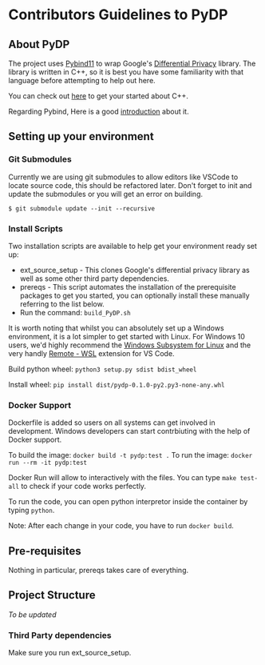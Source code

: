 # Contributors Guidelines to PyDP

## About PyDP

The project uses [Pybind11](http://pybind11.readthedocs.io) to wrap Google's [Differential Privacy](https://github.com/google/differential-privacy) library. 
The library is written in C++, so it is best you have some familiarity with that language before attempting to help out here. 

You can check out [here](https://www.learncpp.com/) to get your started about C++.

Regarding Pybind, Here is a good [introduction](https://www.youtube.com/watch?v=jQedHfF1Jfw) about it.

## Setting up your environment

### Git Submodules

Currently we are using git submodules to allow editors like VSCode to locate source code, this should be refactored later. Don't forget to init and update the submodules or you will get an error on building.

```
$ git submodule update --init --recursive
```

### Install Scripts

Two installation scripts are available to help get your environment ready set up:
- ext_source_setup - This clones Google's differential privacy library as well as some other third party dependencies.
- prereqs - This script automates the installation of the prerequisite packages to get you started, you can optionally install these manually referring to the list below.
- Run the command: ```build_PyDP.sh```

It is worth noting that whilst you can absolutely set up a Windows environment, it is a lot simpler to get started with Linux. For Windows 10 users, we'd highly recommend the [Windows Subsystem for Linux](https://docs.microsoft.com/en-us/windows/wsl/install-win10) and the very handly [Remote - WSL](https://marketplace.visualstudio.com/items?itemName=ms-vscode-remote.remote-wsl) extension for VS Code.


Build python wheel: ```python3 setup.py sdist bdist_wheel```

Install wheel: ```pip install dist/pydp-0.1.0-py2.py3-none-any.whl```

### Docker Support

Dockerfile is added so users on all systems can get involved in development. Windows developers can start contrbiuting with the help of Docker support.

To build the image: ``` docker build -t pydp:test . ```
To run the image: ``` docker run --rm -it pydp:test ```

Docker Run will allow to interactively with the files. You can type ```make test-all``` to check if your code works perfectly.

To run the code, you can open python interpretor inside the container by typing ```python```. 


Note: After each change in your code, you have to run ```docker build```. 

## Pre-requisites

Nothing in particular, prereqs takes care of everything.

## Project Structure

*To be updated*

### Third Party dependencies

Make sure you run ext_source_setup.
